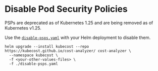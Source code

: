 # Disable Pod Security Policies

PSPs are deprecated as of Kubernetes 1.25 and are being removed as of Kubernetes v1.25.

Use the [`disable-psps.yaml`](disable-psps.yaml) with your Helm deployment to disable them.

```shell
helm upgrade --install kubecost --repo https://kubecost.github.io/cost-analyzer/ cost-analyzer \
  --namespace kubecost \
  -f <your-other-values-files> \
  -f ./disable-psps.yaml
```

